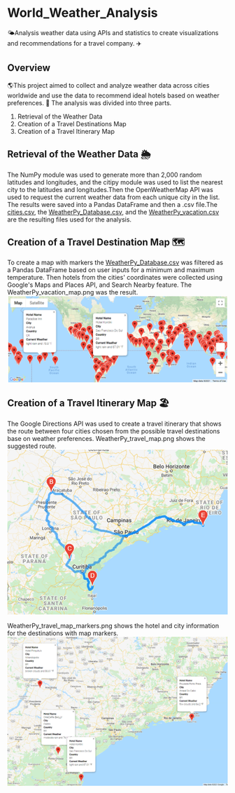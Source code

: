 # World_Weather_Analysis
🌤️Analysis weather data using APIs and statistics to create visualizations and recommendations for a travel company. ✈️
## Overview
🌎This project aimed to collect and analyze weather data across cities worldwide and use the data to recommend ideal hotels based on weather preferences. 🏨
The analysis was divided into three parts.
1. Retrieval of the Weather Data
2. Creation of a Travel Destinations Map
3. Creation of a Travel Itinerary Map
## Retrieval of the Weather Data 🌦️
The NumPy module was used to generate more than 2,000 random latitudes and longitudes, and the citipy module was used to list the nearest city to the latitudes and longitudes.Then the OpenWeatherMap API was used to request the current weather data from each unique city in the list. The results were saved into a Pandas DataFrame and then a .csv file.The [cities.csv](https://github.com/RuthLD/World_Weather_Analysis/blob/main/weather_data/cities.csv), the [WeatherPy_Database.csv](https://github.com/RuthLD/World_Weather_Analysis/blob/main/Weather_Database/WeatherPy_Database.csv), and the [WeatherPy_vacation.csv](https://github.com/RuthLD/World_Weather_Analysis/blob/main/Vacation_Search/WeatherPy_vacation.csv) are the resulting files used for the analysis.
## Creation of a Travel Destination Map 🗺️
To create a map with markers the [WeatherPy_Database.csv](https://github.com/RuthLD/World_Weather_Analysis/blob/main/Weather_Database/WeatherPy_Database.csv) was filtered as a Pandas DataFrame based on user inputs for a minimum and maximum temperature. Then hotels from the cities' coordinates were collected using Google's Maps and Places API, and Search Nearby feature. The WeatherPy_vacation_map.png was the result.![WeatherPy_vacation_map.png](https://github.com/RuthLD/World_Weather_Analysis/blob/main/Vacation_Search/WeatherPy_vacation_map.png)
## Creation of a Travel Itinerary Map 🏖️
The Google Directions API was used to create a travel itinerary that shows the route between four cities chosen from the possible travel destinations base on weather preferences. 
WeatherPy_travel_map.png shows the suggested route.
![WeatherPy_travel_map.png](https://github.com/RuthLD/World_Weather_Analysis/blob/main/Vacation_Itinerary/WeatherPy_travel_map.png) 

WeatherPy_travel_map_markers.png shows the hotel and city information for the destinations with map markers.
![WeatherPy_travel_map_markers.png](https://github.com/RuthLD/World_Weather_Analysis/blob/main/Vacation_Itinerary/WeatherPy_travel_map_markers.png)
